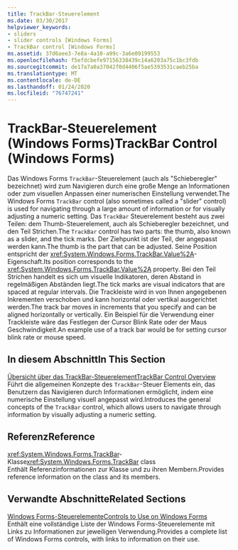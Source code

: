 ```yaml
---
title: TrackBar-Steuerelement
ms.date: 03/30/2017
helpviewer_keywords:
- sliders
- slider controls [Windows Forms]
- TrackBar control [Windows Forms]
ms.assetid: 37d6aee3-7e8a-4a10-a99c-3a6e09199553
ms.openlocfilehash: f5efdcbefe97156338439c14a6203a75c1bc3fdb
ms.sourcegitcommit: de17a7a0a37042f0d4406f5ae5393531caeb25ba
ms.translationtype: MT
ms.contentlocale: de-DE
ms.lasthandoff: 01/24/2020
ms.locfileid: "76747241"
---
```

# <a name="trackbar-control-windows-forms"></a><span data-ttu-id="2c3e7-102">TrackBar-Steuerelement (Windows Forms)</span><span class="sxs-lookup"><span data-stu-id="2c3e7-102">TrackBar Control (Windows Forms)</span></span>
<span data-ttu-id="2c3e7-103">Das Windows Forms `TrackBar`-Steuerelement (auch als "Schieberegler" bezeichnet) wird zum Navigieren durch eine große Menge an Informationen oder zum visuellen Anpassen einer numerischen Einstellung verwendet.</span><span class="sxs-lookup"><span data-stu-id="2c3e7-103">The Windows Forms `TrackBar` control (also sometimes called a "slider" control) is used for navigating through a large amount of information or for visually adjusting a numeric setting.</span></span> <span data-ttu-id="2c3e7-104">Das `TrackBar` Steuerelement besteht aus zwei Teilen: dem Thumb-Steuerelement, auch als Schieberegler bezeichnet, und den Teil Strichen.</span><span class="sxs-lookup"><span data-stu-id="2c3e7-104">The `TrackBar` control has two parts: the thumb, also known as a slider, and the tick marks.</span></span> <span data-ttu-id="2c3e7-105">Der Ziehpunkt ist der Teil, der angepasst werden kann.</span><span class="sxs-lookup"><span data-stu-id="2c3e7-105">The thumb is the part that can be adjusted.</span></span> <span data-ttu-id="2c3e7-106">Seine Position entspricht der <xref:System.Windows.Forms.TrackBar.Value%2A>-Eigenschaft.</span><span class="sxs-lookup"><span data-stu-id="2c3e7-106">Its position corresponds to the <xref:System.Windows.Forms.TrackBar.Value%2A> property.</span></span> <span data-ttu-id="2c3e7-107">Bei den Teil Strichen handelt es sich um visuelle Indikatoren, deren Abstand in regelmäßigen Abständen liegt.</span><span class="sxs-lookup"><span data-stu-id="2c3e7-107">The tick marks are visual indicators that are spaced at regular intervals.</span></span> <span data-ttu-id="2c3e7-108">Die Trackleiste wird in von Ihnen angegebenen Inkrementen verschoben und kann horizontal oder vertikal ausgerichtet werden.</span><span class="sxs-lookup"><span data-stu-id="2c3e7-108">The track bar moves in increments that you specify and can be aligned horizontally or vertically.</span></span> <span data-ttu-id="2c3e7-109">Ein Beispiel für die Verwendung einer Trackleiste wäre das Festlegen der Cursor Blink Rate oder der Maus Geschwindigkeit.</span><span class="sxs-lookup"><span data-stu-id="2c3e7-109">An example use of a track bar would be for setting cursor blink rate or mouse speed.</span></span>  
  
## <a name="in-this-section"></a><span data-ttu-id="2c3e7-110">In diesem Abschnitt</span><span class="sxs-lookup"><span data-stu-id="2c3e7-110">In This Section</span></span>  
 [<span data-ttu-id="2c3e7-111">Übersicht über das TrackBar-Steuerelement</span><span class="sxs-lookup"><span data-stu-id="2c3e7-111">TrackBar Control Overview</span></span>](trackbar-control-overview-windows-forms.md)  
 <span data-ttu-id="2c3e7-112">Führt die allgemeinen Konzepte des `TrackBar`-Steuer Elements ein, das Benutzern das Navigieren durch Informationen ermöglicht, indem eine numerische Einstellung visuell angepasst wird.</span><span class="sxs-lookup"><span data-stu-id="2c3e7-112">Introduces the general concepts of the `TrackBar` control, which allows users to navigate through information by visually adjusting a numeric setting.</span></span>  
  
## <a name="reference"></a><span data-ttu-id="2c3e7-113">Referenz</span><span class="sxs-lookup"><span data-stu-id="2c3e7-113">Reference</span></span>  
 <span data-ttu-id="2c3e7-114"><xref:System.Windows.Forms.TrackBar>-Klasse</span><span class="sxs-lookup"><span data-stu-id="2c3e7-114"><xref:System.Windows.Forms.TrackBar> class</span></span>  
 <span data-ttu-id="2c3e7-115">Enthält Referenzinformationen zur Klasse und zu ihren Membern.</span><span class="sxs-lookup"><span data-stu-id="2c3e7-115">Provides reference information on the class and its members.</span></span>  
  
## <a name="related-sections"></a><span data-ttu-id="2c3e7-116">Verwandte Abschnitte</span><span class="sxs-lookup"><span data-stu-id="2c3e7-116">Related Sections</span></span>  
 [<span data-ttu-id="2c3e7-117">Windows Forms-Steuerelemente</span><span class="sxs-lookup"><span data-stu-id="2c3e7-117">Controls to Use on Windows Forms</span></span>](controls-to-use-on-windows-forms.md)  
 <span data-ttu-id="2c3e7-118">Enthält eine vollständige Liste der Windows Forms-Steuerelemente mit Links zu Informationen zur jeweiligen Verwendung.</span><span class="sxs-lookup"><span data-stu-id="2c3e7-118">Provides a complete list of Windows Forms controls, with links to information on their use.</span></span>
